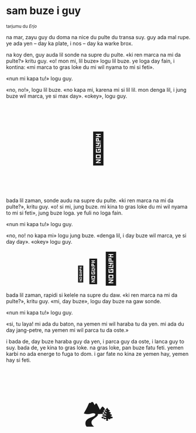 # sam buze i guy

<small>tarjumu du _Erjo_</small>


na mar, zayu guy du doma na nice du pulte du transa suy.
guy ada mal rupe. ye ada yen – day ka plate, i nos – day ka warke brox.

na koy den, guy auda lil sonde na supre du pulte.
«ki ren marca na mi da pulte?» kritu guy.
«o! mon mi, lil buze» logu lil buze.
ye loga day fain, i kontina:
«mi marca to gras loke du mi wil nyama to mi si feti».

«nun mi kapa tu!» logu guy.

«no, no!», logu lil buze.
«no kapa mi, karena mi si lil lil. mon denga lil, i jung buze wil marca, ye si max day».
«okey», logu guy.

<p style="font-size:6em;text-align:center;">👺</p>

bada lil zaman, sonde audu na supre du pulte.
«ki ren marca na mi da pulte?», kritu guy.
«o! si mi, jung buze. mi kina to gras loke du mi wil nyama to mi si feti», jung buze loga.
ye fuli no loga fain.

«nun mi kapa tu!» logu guy.

«no, no! no kapa mi» logu jung buze.
«denga lil, i day buze wil marca, ye si day day».
«okey» logu guy.

<p style="text-align:center;"><span style="font-size:3em;">🐐</span><span style="font-size:4.5em;">🐐</span><span style="font-size:6em;">🐐</span></p>

bada lil zaman, rapidi si kelele na supre du daw.
«ki ren marca na mi da pulte?», kritu guy.
«mi, day buze», logu day buze na gaw sonde.

«nun mi kapa tu!» logu guy.

«si, tu laya! mi ada du baton, na yemen mi wil haraba tu da yen.
mi ada du day jang-petre, na yemen mi wil parca tu da oste.»

i bada de, day buze haraba guy da yen, i parca guy da oste, i lanca guy to suy.
bada de, ye kina to gras loke.
na gras loke, pan buze fatu feti. yemen karbi no ada energe to fuga to dom.
i gar fate no kina ze yemen hay, yemen hay si feti.

<p style="font-size:6em;text-align:center;">🏞️</p>

